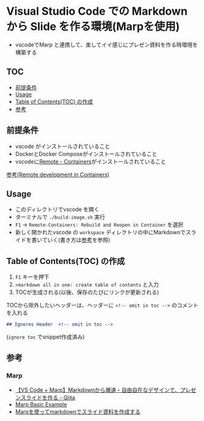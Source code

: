 # Visual Studio Code での Markdown から Slide を作る環境(Marpを使用) <!-- omit in toc -->

- vscodeでMarp と連携して、楽してイイ感じにプレゼン資料を作る時環境を構築する

## TOC <!-- omit in toc -->

- [前提条件](#前提条件)
- [Usage](#usage)
- [Table of Contents(TOC) の作成](#table-of-contentstoc-の作成)
- [参考](#参考)

## 前提条件

- vscode がインストールされていること
- DockerとDocker Composeがインストールされていること
- vscodeに[Remote - Containers](https://marketplace.visualstudio.com/items?itemName=ms-vscode-remote.remote-containers)がインストールされていること  

[参考(Remote development in Containers)](https://code.visualstudio.com/docs/remote/containers-tutorial)

## Usage

- このディレクトリでvscode を開く
- ターミナルで `./build-image.sh` 実行
- `F1` -> `Remote-Containers: Rebuild and Reopen in Container` を選択
- 新しく開かれたvscode の `workspace` ディレクトリの中にMarkdownでスライドを書いていく(書き方は[参考](#参考)を参照)

## Table of Contents(TOC) の作成

1. `F1` キーを押下
2. `>markdown all in one: create table of contents` と入力
3. TOCが生成される(以後、保存のたびにリンクが更新される)

TOCから除外したいヘッダーは、ヘッダーに `<!-- omit in toc -->` のコメントを入れる

```md
## Ignores Header  <!-- omit in toc -->
```
(`ignore toc` でsnippet作成済み)

## 参考

### Marp  <!-- omit in toc -->

- [【VS Code + Marp】Markdownから爆速・自由自在なデザインで、プレゼンスライドを作る - Qiita](https://qiita.com/tomo_makes/items/aafae4021986553ae1d8)
- [Marp Basic Example](https://speakerdeck.com/yhatt/marp-basic-example)
- [Marpを使ってmarkdownでスライド資料を作成する](https://dev.classmethod.jp/articles/make-slides-from-markdown-with-marp/)

